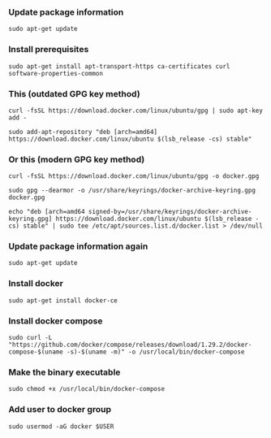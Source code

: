 ### Update package information
```shell
sudo apt-get update
```
### Install prerequisites
```shell
sudo apt-get install apt-transport-https ca-certificates curl software-properties-common
```
### This (outdated GPG key method)
```shell
curl -fsSL https://download.docker.com/linux/ubuntu/gpg | sudo apt-key add -
```

```shell
sudo add-apt-repository "deb [arch=amd64] https://download.docker.com/linux/ubuntu $(lsb_release -cs) stable"
```
### Or this (modern GPG key method)
```shell
curl -fsSL https://download.docker.com/linux/ubuntu/gpg -o docker.gpg
```

```shell
sudo gpg --dearmor -o /usr/share/keyrings/docker-archive-keyring.gpg docker.gpg
```

```shell
echo "deb [arch=amd64 signed-by=/usr/share/keyrings/docker-archive-keyring.gpg] https://download.docker.com/linux/ubuntu $(lsb_release -cs) stable" | sudo tee /etc/apt/sources.list.d/docker.list > /dev/null
```
### Update package information again
```shell
sudo apt-get update
```
### Install docker
```shell
sudo apt-get install docker-ce
```
### Install docker compose
```shell
sudo curl -L "https://github.com/docker/compose/releases/download/1.29.2/docker-compose-$(uname -s)-$(uname -m)" -o /usr/local/bin/docker-compose
```
### Make the binary executable
```shell
sudo chmod +x /usr/local/bin/docker-compose
```
### Add user to docker group
```shell
sudo usermod -aG docker $USER
```
